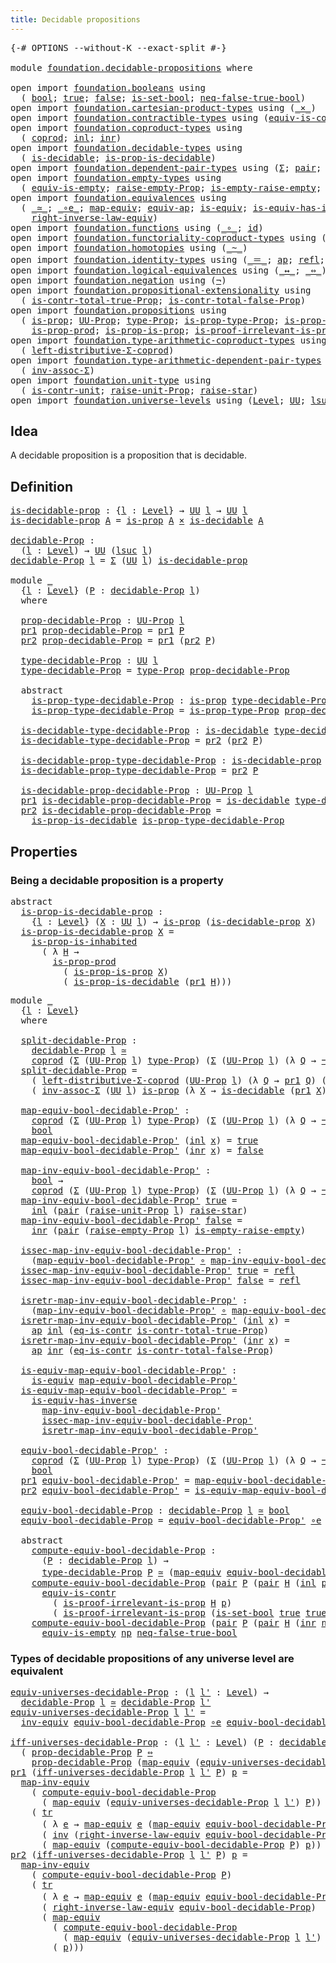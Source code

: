 ```yaml
---
title: Decidable propositions
---
```


<pre class="Agda"><a id="48" class="Symbol">{-#</a> <a id="52" class="Keyword">OPTIONS</a> <a id="60" class="Pragma">--without-K</a> <a id="72" class="Pragma">--exact-split</a> <a id="86" class="Symbol">#-}</a>

<a id="91" class="Keyword">module</a> <a id="98" href="foundation.decidable-propositions.html" class="Module">foundation.decidable-propositions</a> <a id="132" class="Keyword">where</a>

<a id="139" class="Keyword">open</a> <a id="144" class="Keyword">import</a> <a id="151" href="foundation.booleans.html" class="Module">foundation.booleans</a> <a id="171" class="Keyword">using</a>
  <a id="179" class="Symbol">(</a> <a id="181" href="foundation.booleans.html#1184" class="Datatype">bool</a><a id="185" class="Symbol">;</a> <a id="187" href="foundation.booleans.html#1208" class="InductiveConstructor">true</a><a id="191" class="Symbol">;</a> <a id="193" href="foundation.booleans.html#1213" class="InductiveConstructor">false</a><a id="198" class="Symbol">;</a> <a id="200" href="foundation.booleans.html#2966" class="Function">is-set-bool</a><a id="211" class="Symbol">;</a> <a id="213" href="foundation.booleans.html#2103" class="Function">neq-false-true-bool</a><a id="232" class="Symbol">)</a>
<a id="234" class="Keyword">open</a> <a id="239" class="Keyword">import</a> <a id="246" href="foundation.cartesian-product-types.html" class="Module">foundation.cartesian-product-types</a> <a id="281" class="Keyword">using</a> <a id="287" class="Symbol">(</a><a id="288" href="foundation-core.cartesian-product-types.html#590" class="Function Operator">_×_</a><a id="291" class="Symbol">)</a>
<a id="293" class="Keyword">open</a> <a id="298" class="Keyword">import</a> <a id="305" href="foundation.contractible-types.html" class="Module">foundation.contractible-types</a> <a id="335" class="Keyword">using</a> <a id="341" class="Symbol">(</a><a id="342" href="foundation-core.contractible-types.html#4311" class="Function">equiv-is-contr</a><a id="356" class="Symbol">;</a> <a id="358" href="foundation-core.contractible-types.html#1311" class="Function">eq-is-contr</a><a id="369" class="Symbol">)</a>
<a id="371" class="Keyword">open</a> <a id="376" class="Keyword">import</a> <a id="383" href="foundation.coproduct-types.html" class="Module">foundation.coproduct-types</a> <a id="410" class="Keyword">using</a>
  <a id="418" class="Symbol">(</a> <a id="420" href="foundation.coproduct-types.html#1182" class="Datatype">coprod</a><a id="426" class="Symbol">;</a> <a id="428" href="foundation.coproduct-types.html#1253" class="InductiveConstructor">inl</a><a id="431" class="Symbol">;</a> <a id="433" href="foundation.coproduct-types.html#1276" class="InductiveConstructor">inr</a><a id="436" class="Symbol">)</a>
<a id="438" class="Keyword">open</a> <a id="443" class="Keyword">import</a> <a id="450" href="foundation.decidable-types.html" class="Module">foundation.decidable-types</a> <a id="477" class="Keyword">using</a>
  <a id="485" class="Symbol">(</a> <a id="487" href="foundation.decidable-types.html#1918" class="Function">is-decidable</a><a id="499" class="Symbol">;</a> <a id="501" href="foundation.decidable-types.html#7664" class="Function">is-prop-is-decidable</a><a id="521" class="Symbol">)</a>
<a id="523" class="Keyword">open</a> <a id="528" class="Keyword">import</a> <a id="535" href="foundation.dependent-pair-types.html" class="Module">foundation.dependent-pair-types</a> <a id="567" class="Keyword">using</a> <a id="573" class="Symbol">(</a><a id="574" href="foundation-core.dependent-pair-types.html#515" class="Record">Σ</a><a id="575" class="Symbol">;</a> <a id="577" href="foundation-core.dependent-pair-types.html#588" class="InductiveConstructor">pair</a><a id="581" class="Symbol">;</a> <a id="583" href="foundation-core.dependent-pair-types.html#605" class="Field">pr1</a><a id="586" class="Symbol">;</a> <a id="588" href="foundation-core.dependent-pair-types.html#617" class="Field">pr2</a><a id="591" class="Symbol">)</a>
<a id="593" class="Keyword">open</a> <a id="598" class="Keyword">import</a> <a id="605" href="foundation.empty-types.html" class="Module">foundation.empty-types</a> <a id="628" class="Keyword">using</a>
  <a id="636" class="Symbol">(</a> <a id="638" href="foundation-core.empty-types.html#2113" class="Function">equiv-is-empty</a><a id="652" class="Symbol">;</a> <a id="654" href="foundation.empty-types.html#3273" class="Function">raise-empty-Prop</a><a id="670" class="Symbol">;</a> <a id="672" href="foundation.empty-types.html#3423" class="Function">is-empty-raise-empty</a><a id="692" class="Symbol">;</a> <a id="694" href="foundation-core.empty-types.html#1160" class="Function">ex-falso</a><a id="702" class="Symbol">)</a>
<a id="704" class="Keyword">open</a> <a id="709" class="Keyword">import</a> <a id="716" href="foundation.equivalences.html" class="Module">foundation.equivalences</a> <a id="740" class="Keyword">using</a>
  <a id="748" class="Symbol">(</a> <a id="750" href="foundation-core.equivalences.html#1621" class="Function Operator">_≃_</a><a id="753" class="Symbol">;</a> <a id="755" href="foundation-core.equivalences.html#7869" class="Function Operator">_∘e_</a><a id="759" class="Symbol">;</a> <a id="761" href="foundation-core.equivalences.html#1821" class="Function">map-equiv</a><a id="770" class="Symbol">;</a> <a id="772" href="foundation-core.equivalences.html#16746" class="Function">equiv-ap</a><a id="780" class="Symbol">;</a> <a id="782" href="foundation-core.equivalences.html#1556" class="Function">is-equiv</a><a id="790" class="Symbol">;</a> <a id="792" href="foundation-core.equivalences.html#3013" class="Function">is-equiv-has-inverse</a><a id="812" class="Symbol">;</a> <a id="814" href="foundation-core.equivalences.html#5721" class="Function">inv-equiv</a><a id="823" class="Symbol">;</a> <a id="825" href="foundation-core.equivalences.html#5036" class="Function">map-inv-equiv</a><a id="838" class="Symbol">;</a>
    <a id="844" href="foundation.equivalences.html#15366" class="Function">right-inverse-law-equiv</a><a id="867" class="Symbol">)</a>
<a id="869" class="Keyword">open</a> <a id="874" class="Keyword">import</a> <a id="881" href="foundation.functions.html" class="Module">foundation.functions</a> <a id="902" class="Keyword">using</a> <a id="908" class="Symbol">(</a><a id="909" href="foundation-core.functions.html#420" class="Function Operator">_∘_</a><a id="912" class="Symbol">;</a> <a id="914" href="foundation-core.functions.html#322" class="Function">id</a><a id="916" class="Symbol">)</a>
<a id="918" class="Keyword">open</a> <a id="923" class="Keyword">import</a> <a id="930" href="foundation.functoriality-coproduct-types.html" class="Module">foundation.functoriality-coproduct-types</a> <a id="971" class="Keyword">using</a> <a id="977" class="Symbol">(</a><a id="978" href="foundation.functoriality-coproduct-types.html#4586" class="Function">equiv-coprod</a><a id="990" class="Symbol">)</a>
<a id="992" class="Keyword">open</a> <a id="997" class="Keyword">import</a> <a id="1004" href="foundation.homotopies.html" class="Module">foundation.homotopies</a> <a id="1026" class="Keyword">using</a> <a id="1032" class="Symbol">(</a><a id="1033" href="foundation-core.homotopies.html#627" class="Function Operator">_~_</a><a id="1036" class="Symbol">)</a>
<a id="1038" class="Keyword">open</a> <a id="1043" class="Keyword">import</a> <a id="1050" href="foundation.identity-types.html" class="Module">foundation.identity-types</a> <a id="1076" class="Keyword">using</a> <a id="1082" class="Symbol">(</a><a id="1083" href="foundation-core.identity-types.html#1865" class="Function Operator">_＝_</a><a id="1086" class="Symbol">;</a> <a id="1088" href="foundation-core.identity-types.html#4003" class="Function">ap</a><a id="1090" class="Symbol">;</a> <a id="1092" href="foundation-core.identity-types.html#1820" class="InductiveConstructor">refl</a><a id="1096" class="Symbol">;</a> <a id="1098" href="foundation-core.identity-types.html#2729" class="Function">inv</a><a id="1101" class="Symbol">;</a> <a id="1103" href="foundation-core.identity-types.html#5702" class="Function">tr</a><a id="1105" class="Symbol">)</a>
<a id="1107" class="Keyword">open</a> <a id="1112" class="Keyword">import</a> <a id="1119" href="foundation.logical-equivalences.html" class="Module">foundation.logical-equivalences</a> <a id="1151" class="Keyword">using</a> <a id="1157" class="Symbol">(</a><a id="1158" href="foundation-core.logical-equivalences.html#899" class="Function Operator">_↔_</a><a id="1161" class="Symbol">;</a> <a id="1163" href="foundation-core.logical-equivalences.html#1038" class="Function Operator">_⇔_</a><a id="1166" class="Symbol">)</a>
<a id="1168" class="Keyword">open</a> <a id="1173" class="Keyword">import</a> <a id="1180" href="foundation.negation.html" class="Module">foundation.negation</a> <a id="1200" class="Keyword">using</a> <a id="1206" class="Symbol">(</a><a id="1207" href="foundation-core.negation.html#465" class="Function">¬</a><a id="1208" class="Symbol">)</a>
<a id="1210" class="Keyword">open</a> <a id="1215" class="Keyword">import</a> <a id="1222" href="foundation.propositional-extensionality.html" class="Module">foundation.propositional-extensionality</a> <a id="1262" class="Keyword">using</a>
  <a id="1270" class="Symbol">(</a> <a id="1272" href="foundation.propositional-extensionality.html#3969" class="Function">is-contr-total-true-Prop</a><a id="1296" class="Symbol">;</a> <a id="1298" href="foundation.propositional-extensionality.html#4733" class="Function">is-contr-total-false-Prop</a><a id="1323" class="Symbol">)</a>
<a id="1325" class="Keyword">open</a> <a id="1330" class="Keyword">import</a> <a id="1337" href="foundation.propositions.html" class="Module">foundation.propositions</a> <a id="1361" class="Keyword">using</a>
  <a id="1369" class="Symbol">(</a> <a id="1371" href="foundation-core.propositions.html#1309" class="Function">is-prop</a><a id="1378" class="Symbol">;</a> <a id="1380" href="foundation-core.propositions.html#1393" class="Function">UU-Prop</a><a id="1387" class="Symbol">;</a> <a id="1389" href="foundation-core.propositions.html#1495" class="Function">type-Prop</a><a id="1398" class="Symbol">;</a> <a id="1400" href="foundation-core.propositions.html#1562" class="Function">is-prop-type-Prop</a><a id="1417" class="Symbol">;</a> <a id="1419" href="foundation-core.propositions.html#1975" class="Function">is-prop-is-inhabited</a><a id="1439" class="Symbol">;</a>
    <a id="1445" href="foundation-core.propositions.html#5725" class="Function">is-prop-prod</a><a id="1457" class="Symbol">;</a> <a id="1459" href="foundation-core.propositions.html#10911" class="Function">is-prop-is-prop</a><a id="1474" class="Symbol">;</a> <a id="1476" href="foundation-core.propositions.html#3047" class="Function">is-proof-irrelevant-is-prop</a><a id="1503" class="Symbol">)</a>
<a id="1505" class="Keyword">open</a> <a id="1510" class="Keyword">import</a> <a id="1517" href="foundation.type-arithmetic-coproduct-types.html" class="Module">foundation.type-arithmetic-coproduct-types</a> <a id="1560" class="Keyword">using</a>
  <a id="1568" class="Symbol">(</a> <a id="1570" href="foundation.type-arithmetic-coproduct-types.html#7387" class="Function">left-distributive-Σ-coprod</a><a id="1596" class="Symbol">)</a>
<a id="1598" class="Keyword">open</a> <a id="1603" class="Keyword">import</a> <a id="1610" href="foundation.type-arithmetic-dependent-pair-types.html" class="Module">foundation.type-arithmetic-dependent-pair-types</a> <a id="1658" class="Keyword">using</a>
  <a id="1666" class="Symbol">(</a> <a id="1668" href="foundation-core.type-arithmetic-dependent-pair-types.html#5808" class="Function">inv-assoc-Σ</a><a id="1679" class="Symbol">)</a>
<a id="1681" class="Keyword">open</a> <a id="1686" class="Keyword">import</a> <a id="1693" href="foundation.unit-type.html" class="Module">foundation.unit-type</a> <a id="1714" class="Keyword">using</a>
  <a id="1722" class="Symbol">(</a> <a id="1724" href="foundation.unit-type.html#2024" class="Function">is-contr-unit</a><a id="1737" class="Symbol">;</a> <a id="1739" href="foundation.unit-type.html#3602" class="Function">raise-unit-Prop</a><a id="1754" class="Symbol">;</a> <a id="1756" href="foundation.unit-type.html#1788" class="Function">raise-star</a><a id="1766" class="Symbol">)</a>
<a id="1768" class="Keyword">open</a> <a id="1773" class="Keyword">import</a> <a id="1780" href="foundation.universe-levels.html" class="Module">foundation.universe-levels</a> <a id="1807" class="Keyword">using</a> <a id="1813" class="Symbol">(</a><a id="1814" href="Agda.Primitive.html#597" class="Postulate">Level</a><a id="1819" class="Symbol">;</a> <a id="1821" href="foundation-core.universe-levels.html#235" class="Primitive">UU</a><a id="1823" class="Symbol">;</a> <a id="1825" href="Agda.Primitive.html#780" class="Primitive">lsuc</a><a id="1829" class="Symbol">;</a> <a id="1831" href="Agda.Primitive.html#764" class="Primitive">lzero</a><a id="1836" class="Symbol">)</a>
</pre>
## Idea

A decidable proposition is a proposition that is decidable.

## Definition

<pre class="Agda"><a id="is-decidable-prop"></a><a id="1936" href="foundation.decidable-propositions.html#1936" class="Function">is-decidable-prop</a> <a id="1954" class="Symbol">:</a> <a id="1956" class="Symbol">{</a><a id="1957" href="foundation.decidable-propositions.html#1957" class="Bound">l</a> <a id="1959" class="Symbol">:</a> <a id="1961" href="Agda.Primitive.html#597" class="Postulate">Level</a><a id="1966" class="Symbol">}</a> <a id="1968" class="Symbol">→</a> <a id="1970" href="foundation-core.universe-levels.html#235" class="Primitive">UU</a> <a id="1973" href="foundation.decidable-propositions.html#1957" class="Bound">l</a> <a id="1975" class="Symbol">→</a> <a id="1977" href="foundation-core.universe-levels.html#235" class="Primitive">UU</a> <a id="1980" href="foundation.decidable-propositions.html#1957" class="Bound">l</a>
<a id="1982" href="foundation.decidable-propositions.html#1936" class="Function">is-decidable-prop</a> <a id="2000" href="foundation.decidable-propositions.html#2000" class="Bound">A</a> <a id="2002" class="Symbol">=</a> <a id="2004" href="foundation-core.propositions.html#1309" class="Function">is-prop</a> <a id="2012" href="foundation.decidable-propositions.html#2000" class="Bound">A</a> <a id="2014" href="foundation-core.cartesian-product-types.html#590" class="Function Operator">×</a> <a id="2016" href="foundation.decidable-types.html#1918" class="Function">is-decidable</a> <a id="2029" href="foundation.decidable-propositions.html#2000" class="Bound">A</a>

<a id="decidable-Prop"></a><a id="2032" href="foundation.decidable-propositions.html#2032" class="Function">decidable-Prop</a> <a id="2047" class="Symbol">:</a>
  <a id="2051" class="Symbol">(</a><a id="2052" href="foundation.decidable-propositions.html#2052" class="Bound">l</a> <a id="2054" class="Symbol">:</a> <a id="2056" href="Agda.Primitive.html#597" class="Postulate">Level</a><a id="2061" class="Symbol">)</a> <a id="2063" class="Symbol">→</a> <a id="2065" href="foundation-core.universe-levels.html#235" class="Primitive">UU</a> <a id="2068" class="Symbol">(</a><a id="2069" href="Agda.Primitive.html#780" class="Primitive">lsuc</a> <a id="2074" href="foundation.decidable-propositions.html#2052" class="Bound">l</a><a id="2075" class="Symbol">)</a>
<a id="2077" href="foundation.decidable-propositions.html#2032" class="Function">decidable-Prop</a> <a id="2092" href="foundation.decidable-propositions.html#2092" class="Bound">l</a> <a id="2094" class="Symbol">=</a> <a id="2096" href="foundation-core.dependent-pair-types.html#515" class="Record">Σ</a> <a id="2098" class="Symbol">(</a><a id="2099" href="foundation-core.universe-levels.html#235" class="Primitive">UU</a> <a id="2102" href="foundation.decidable-propositions.html#2092" class="Bound">l</a><a id="2103" class="Symbol">)</a> <a id="2105" href="foundation.decidable-propositions.html#1936" class="Function">is-decidable-prop</a>

<a id="2124" class="Keyword">module</a> <a id="2131" href="foundation.decidable-propositions.html#2131" class="Module">_</a>
  <a id="2135" class="Symbol">{</a><a id="2136" href="foundation.decidable-propositions.html#2136" class="Bound">l</a> <a id="2138" class="Symbol">:</a> <a id="2140" href="Agda.Primitive.html#597" class="Postulate">Level</a><a id="2145" class="Symbol">}</a> <a id="2147" class="Symbol">(</a><a id="2148" href="foundation.decidable-propositions.html#2148" class="Bound">P</a> <a id="2150" class="Symbol">:</a> <a id="2152" href="foundation.decidable-propositions.html#2032" class="Function">decidable-Prop</a> <a id="2167" href="foundation.decidable-propositions.html#2136" class="Bound">l</a><a id="2168" class="Symbol">)</a>
  <a id="2172" class="Keyword">where</a>

  <a id="2181" href="foundation.decidable-propositions.html#2181" class="Function">prop-decidable-Prop</a> <a id="2201" class="Symbol">:</a> <a id="2203" href="foundation-core.propositions.html#1393" class="Function">UU-Prop</a> <a id="2211" href="foundation.decidable-propositions.html#2136" class="Bound">l</a>
  <a id="2215" href="foundation-core.dependent-pair-types.html#605" class="Field">pr1</a> <a id="2219" href="foundation.decidable-propositions.html#2181" class="Function">prop-decidable-Prop</a> <a id="2239" class="Symbol">=</a> <a id="2241" href="foundation-core.dependent-pair-types.html#605" class="Field">pr1</a> <a id="2245" href="foundation.decidable-propositions.html#2148" class="Bound">P</a>
  <a id="2249" href="foundation-core.dependent-pair-types.html#617" class="Field">pr2</a> <a id="2253" href="foundation.decidable-propositions.html#2181" class="Function">prop-decidable-Prop</a> <a id="2273" class="Symbol">=</a> <a id="2275" href="foundation-core.dependent-pair-types.html#605" class="Field">pr1</a> <a id="2279" class="Symbol">(</a><a id="2280" href="foundation-core.dependent-pair-types.html#617" class="Field">pr2</a> <a id="2284" href="foundation.decidable-propositions.html#2148" class="Bound">P</a><a id="2285" class="Symbol">)</a>

  <a id="2290" href="foundation.decidable-propositions.html#2290" class="Function">type-decidable-Prop</a> <a id="2310" class="Symbol">:</a> <a id="2312" href="foundation-core.universe-levels.html#235" class="Primitive">UU</a> <a id="2315" href="foundation.decidable-propositions.html#2136" class="Bound">l</a>
  <a id="2319" href="foundation.decidable-propositions.html#2290" class="Function">type-decidable-Prop</a> <a id="2339" class="Symbol">=</a> <a id="2341" href="foundation-core.propositions.html#1495" class="Function">type-Prop</a> <a id="2351" href="foundation.decidable-propositions.html#2181" class="Function">prop-decidable-Prop</a>

  <a id="2374" class="Keyword">abstract</a>
    <a id="2387" href="foundation.decidable-propositions.html#2387" class="Function">is-prop-type-decidable-Prop</a> <a id="2415" class="Symbol">:</a> <a id="2417" href="foundation-core.propositions.html#1309" class="Function">is-prop</a> <a id="2425" href="foundation.decidable-propositions.html#2290" class="Function">type-decidable-Prop</a>
    <a id="2449" href="foundation.decidable-propositions.html#2387" class="Function">is-prop-type-decidable-Prop</a> <a id="2477" class="Symbol">=</a> <a id="2479" href="foundation-core.propositions.html#1562" class="Function">is-prop-type-Prop</a> <a id="2497" href="foundation.decidable-propositions.html#2181" class="Function">prop-decidable-Prop</a>

  <a id="2520" href="foundation.decidable-propositions.html#2520" class="Function">is-decidable-type-decidable-Prop</a> <a id="2553" class="Symbol">:</a> <a id="2555" href="foundation.decidable-types.html#1918" class="Function">is-decidable</a> <a id="2568" href="foundation.decidable-propositions.html#2290" class="Function">type-decidable-Prop</a>
  <a id="2590" href="foundation.decidable-propositions.html#2520" class="Function">is-decidable-type-decidable-Prop</a> <a id="2623" class="Symbol">=</a> <a id="2625" href="foundation-core.dependent-pair-types.html#617" class="Field">pr2</a> <a id="2629" class="Symbol">(</a><a id="2630" href="foundation-core.dependent-pair-types.html#617" class="Field">pr2</a> <a id="2634" href="foundation.decidable-propositions.html#2148" class="Bound">P</a><a id="2635" class="Symbol">)</a>

  <a id="2640" href="foundation.decidable-propositions.html#2640" class="Function">is-decidable-prop-type-decidable-Prop</a> <a id="2678" class="Symbol">:</a> <a id="2680" href="foundation.decidable-propositions.html#1936" class="Function">is-decidable-prop</a> <a id="2698" href="foundation.decidable-propositions.html#2290" class="Function">type-decidable-Prop</a>
  <a id="2720" href="foundation.decidable-propositions.html#2640" class="Function">is-decidable-prop-type-decidable-Prop</a> <a id="2758" class="Symbol">=</a> <a id="2760" href="foundation-core.dependent-pair-types.html#617" class="Field">pr2</a> <a id="2764" href="foundation.decidable-propositions.html#2148" class="Bound">P</a>

  <a id="2769" href="foundation.decidable-propositions.html#2769" class="Function">is-decidable-prop-decidable-Prop</a> <a id="2802" class="Symbol">:</a> <a id="2804" href="foundation-core.propositions.html#1393" class="Function">UU-Prop</a> <a id="2812" href="foundation.decidable-propositions.html#2136" class="Bound">l</a>
  <a id="2816" href="foundation-core.dependent-pair-types.html#605" class="Field">pr1</a> <a id="2820" href="foundation.decidable-propositions.html#2769" class="Function">is-decidable-prop-decidable-Prop</a> <a id="2853" class="Symbol">=</a> <a id="2855" href="foundation.decidable-types.html#1918" class="Function">is-decidable</a> <a id="2868" href="foundation.decidable-propositions.html#2290" class="Function">type-decidable-Prop</a>
  <a id="2890" href="foundation-core.dependent-pair-types.html#617" class="Field">pr2</a> <a id="2894" href="foundation.decidable-propositions.html#2769" class="Function">is-decidable-prop-decidable-Prop</a> <a id="2927" class="Symbol">=</a>
    <a id="2933" href="foundation.decidable-types.html#7664" class="Function">is-prop-is-decidable</a> <a id="2954" href="foundation.decidable-propositions.html#2387" class="Function">is-prop-type-decidable-Prop</a>
</pre>
## Properties

### Being a decidable proposition is a property

<pre class="Agda"><a id="3059" class="Keyword">abstract</a>
  <a id="is-prop-is-decidable-prop"></a><a id="3070" href="foundation.decidable-propositions.html#3070" class="Function">is-prop-is-decidable-prop</a> <a id="3096" class="Symbol">:</a>
    <a id="3102" class="Symbol">{</a><a id="3103" href="foundation.decidable-propositions.html#3103" class="Bound">l</a> <a id="3105" class="Symbol">:</a> <a id="3107" href="Agda.Primitive.html#597" class="Postulate">Level</a><a id="3112" class="Symbol">}</a> <a id="3114" class="Symbol">(</a><a id="3115" href="foundation.decidable-propositions.html#3115" class="Bound">X</a> <a id="3117" class="Symbol">:</a> <a id="3119" href="foundation-core.universe-levels.html#235" class="Primitive">UU</a> <a id="3122" href="foundation.decidable-propositions.html#3103" class="Bound">l</a><a id="3123" class="Symbol">)</a> <a id="3125" class="Symbol">→</a> <a id="3127" href="foundation-core.propositions.html#1309" class="Function">is-prop</a> <a id="3135" class="Symbol">(</a><a id="3136" href="foundation.decidable-propositions.html#1936" class="Function">is-decidable-prop</a> <a id="3154" href="foundation.decidable-propositions.html#3115" class="Bound">X</a><a id="3155" class="Symbol">)</a>
  <a id="3159" href="foundation.decidable-propositions.html#3070" class="Function">is-prop-is-decidable-prop</a> <a id="3185" href="foundation.decidable-propositions.html#3185" class="Bound">X</a> <a id="3187" class="Symbol">=</a>
    <a id="3193" href="foundation-core.propositions.html#1975" class="Function">is-prop-is-inhabited</a>
      <a id="3220" class="Symbol">(</a> <a id="3222" class="Symbol">λ</a> <a id="3224" href="foundation.decidable-propositions.html#3224" class="Bound">H</a> <a id="3226" class="Symbol">→</a>
        <a id="3236" href="foundation-core.propositions.html#5725" class="Function">is-prop-prod</a>
          <a id="3259" class="Symbol">(</a> <a id="3261" href="foundation-core.propositions.html#10911" class="Function">is-prop-is-prop</a> <a id="3277" href="foundation.decidable-propositions.html#3185" class="Bound">X</a><a id="3278" class="Symbol">)</a>
          <a id="3290" class="Symbol">(</a> <a id="3292" href="foundation.decidable-types.html#7664" class="Function">is-prop-is-decidable</a> <a id="3313" class="Symbol">(</a><a id="3314" href="foundation-core.dependent-pair-types.html#605" class="Field">pr1</a> <a id="3318" href="foundation.decidable-propositions.html#3224" class="Bound">H</a><a id="3319" class="Symbol">)))</a>
</pre>
<pre class="Agda"><a id="3336" class="Keyword">module</a> <a id="3343" href="foundation.decidable-propositions.html#3343" class="Module">_</a>
  <a id="3347" class="Symbol">{</a><a id="3348" href="foundation.decidable-propositions.html#3348" class="Bound">l</a> <a id="3350" class="Symbol">:</a> <a id="3352" href="Agda.Primitive.html#597" class="Postulate">Level</a><a id="3357" class="Symbol">}</a>
  <a id="3361" class="Keyword">where</a>
  
  <a id="3372" href="foundation.decidable-propositions.html#3372" class="Function">split-decidable-Prop</a> <a id="3393" class="Symbol">:</a>
    <a id="3399" href="foundation.decidable-propositions.html#2032" class="Function">decidable-Prop</a> <a id="3414" href="foundation.decidable-propositions.html#3348" class="Bound">l</a> <a id="3416" href="foundation-core.equivalences.html#1621" class="Function Operator">≃</a>
    <a id="3422" href="foundation.coproduct-types.html#1182" class="Datatype">coprod</a> <a id="3429" class="Symbol">(</a><a id="3430" href="foundation-core.dependent-pair-types.html#515" class="Record">Σ</a> <a id="3432" class="Symbol">(</a><a id="3433" href="foundation-core.propositions.html#1393" class="Function">UU-Prop</a> <a id="3441" href="foundation.decidable-propositions.html#3348" class="Bound">l</a><a id="3442" class="Symbol">)</a> <a id="3444" href="foundation-core.propositions.html#1495" class="Function">type-Prop</a><a id="3453" class="Symbol">)</a> <a id="3455" class="Symbol">(</a><a id="3456" href="foundation-core.dependent-pair-types.html#515" class="Record">Σ</a> <a id="3458" class="Symbol">(</a><a id="3459" href="foundation-core.propositions.html#1393" class="Function">UU-Prop</a> <a id="3467" href="foundation.decidable-propositions.html#3348" class="Bound">l</a><a id="3468" class="Symbol">)</a> <a id="3470" class="Symbol">(λ</a> <a id="3473" href="foundation.decidable-propositions.html#3473" class="Bound">Q</a> <a id="3475" class="Symbol">→</a> <a id="3477" href="foundation-core.negation.html#465" class="Function">¬</a> <a id="3479" class="Symbol">(</a><a id="3480" href="foundation-core.propositions.html#1495" class="Function">type-Prop</a> <a id="3490" href="foundation.decidable-propositions.html#3473" class="Bound">Q</a><a id="3491" class="Symbol">)))</a>
  <a id="3497" href="foundation.decidable-propositions.html#3372" class="Function">split-decidable-Prop</a> <a id="3518" class="Symbol">=</a>
    <a id="3524" class="Symbol">(</a> <a id="3526" href="foundation.type-arithmetic-coproduct-types.html#7387" class="Function">left-distributive-Σ-coprod</a> <a id="3553" class="Symbol">(</a><a id="3554" href="foundation-core.propositions.html#1393" class="Function">UU-Prop</a> <a id="3562" href="foundation.decidable-propositions.html#3348" class="Bound">l</a><a id="3563" class="Symbol">)</a> <a id="3565" class="Symbol">(λ</a> <a id="3568" href="foundation.decidable-propositions.html#3568" class="Bound">Q</a> <a id="3570" class="Symbol">→</a> <a id="3572" href="foundation-core.dependent-pair-types.html#605" class="Field">pr1</a> <a id="3576" href="foundation.decidable-propositions.html#3568" class="Bound">Q</a><a id="3577" class="Symbol">)</a> <a id="3579" class="Symbol">(λ</a> <a id="3582" href="foundation.decidable-propositions.html#3582" class="Bound">Q</a> <a id="3584" class="Symbol">→</a> <a id="3586" href="foundation-core.negation.html#465" class="Function">¬</a> <a id="3588" class="Symbol">(</a><a id="3589" href="foundation-core.dependent-pair-types.html#605" class="Field">pr1</a> <a id="3593" href="foundation.decidable-propositions.html#3582" class="Bound">Q</a><a id="3594" class="Symbol">)))</a> <a id="3598" href="foundation-core.equivalences.html#7869" class="Function Operator">∘e</a>
    <a id="3605" class="Symbol">(</a> <a id="3607" href="foundation-core.type-arithmetic-dependent-pair-types.html#5808" class="Function">inv-assoc-Σ</a> <a id="3619" class="Symbol">(</a><a id="3620" href="foundation-core.universe-levels.html#235" class="Primitive">UU</a> <a id="3623" href="foundation.decidable-propositions.html#3348" class="Bound">l</a><a id="3624" class="Symbol">)</a> <a id="3626" href="foundation-core.propositions.html#1309" class="Function">is-prop</a> <a id="3634" class="Symbol">(λ</a> <a id="3637" href="foundation.decidable-propositions.html#3637" class="Bound">X</a> <a id="3639" class="Symbol">→</a> <a id="3641" href="foundation.decidable-types.html#1918" class="Function">is-decidable</a> <a id="3654" class="Symbol">(</a><a id="3655" href="foundation-core.dependent-pair-types.html#605" class="Field">pr1</a> <a id="3659" href="foundation.decidable-propositions.html#3637" class="Bound">X</a><a id="3660" class="Symbol">)))</a>

  <a id="3667" href="foundation.decidable-propositions.html#3667" class="Function">map-equiv-bool-decidable-Prop&#39;</a> <a id="3698" class="Symbol">:</a>
    <a id="3704" href="foundation.coproduct-types.html#1182" class="Datatype">coprod</a> <a id="3711" class="Symbol">(</a><a id="3712" href="foundation-core.dependent-pair-types.html#515" class="Record">Σ</a> <a id="3714" class="Symbol">(</a><a id="3715" href="foundation-core.propositions.html#1393" class="Function">UU-Prop</a> <a id="3723" href="foundation.decidable-propositions.html#3348" class="Bound">l</a><a id="3724" class="Symbol">)</a> <a id="3726" href="foundation-core.propositions.html#1495" class="Function">type-Prop</a><a id="3735" class="Symbol">)</a> <a id="3737" class="Symbol">(</a><a id="3738" href="foundation-core.dependent-pair-types.html#515" class="Record">Σ</a> <a id="3740" class="Symbol">(</a><a id="3741" href="foundation-core.propositions.html#1393" class="Function">UU-Prop</a> <a id="3749" href="foundation.decidable-propositions.html#3348" class="Bound">l</a><a id="3750" class="Symbol">)</a> <a id="3752" class="Symbol">(λ</a> <a id="3755" href="foundation.decidable-propositions.html#3755" class="Bound">Q</a> <a id="3757" class="Symbol">→</a> <a id="3759" href="foundation-core.negation.html#465" class="Function">¬</a> <a id="3761" class="Symbol">(</a><a id="3762" href="foundation-core.propositions.html#1495" class="Function">type-Prop</a> <a id="3772" href="foundation.decidable-propositions.html#3755" class="Bound">Q</a><a id="3773" class="Symbol">)))</a> <a id="3777" class="Symbol">→</a>
    <a id="3783" href="foundation.booleans.html#1184" class="Datatype">bool</a>
  <a id="3790" href="foundation.decidable-propositions.html#3667" class="Function">map-equiv-bool-decidable-Prop&#39;</a> <a id="3821" class="Symbol">(</a><a id="3822" href="foundation.coproduct-types.html#1253" class="InductiveConstructor">inl</a> <a id="3826" href="foundation.decidable-propositions.html#3826" class="Bound">x</a><a id="3827" class="Symbol">)</a> <a id="3829" class="Symbol">=</a> <a id="3831" href="foundation.booleans.html#1208" class="InductiveConstructor">true</a>
  <a id="3838" href="foundation.decidable-propositions.html#3667" class="Function">map-equiv-bool-decidable-Prop&#39;</a> <a id="3869" class="Symbol">(</a><a id="3870" href="foundation.coproduct-types.html#1276" class="InductiveConstructor">inr</a> <a id="3874" href="foundation.decidable-propositions.html#3874" class="Bound">x</a><a id="3875" class="Symbol">)</a> <a id="3877" class="Symbol">=</a> <a id="3879" href="foundation.booleans.html#1213" class="InductiveConstructor">false</a>

  <a id="3888" href="foundation.decidable-propositions.html#3888" class="Function">map-inv-equiv-bool-decidable-Prop&#39;</a> <a id="3923" class="Symbol">:</a>
    <a id="3929" href="foundation.booleans.html#1184" class="Datatype">bool</a> <a id="3934" class="Symbol">→</a>
    <a id="3940" href="foundation.coproduct-types.html#1182" class="Datatype">coprod</a> <a id="3947" class="Symbol">(</a><a id="3948" href="foundation-core.dependent-pair-types.html#515" class="Record">Σ</a> <a id="3950" class="Symbol">(</a><a id="3951" href="foundation-core.propositions.html#1393" class="Function">UU-Prop</a> <a id="3959" href="foundation.decidable-propositions.html#3348" class="Bound">l</a><a id="3960" class="Symbol">)</a> <a id="3962" href="foundation-core.propositions.html#1495" class="Function">type-Prop</a><a id="3971" class="Symbol">)</a> <a id="3973" class="Symbol">(</a><a id="3974" href="foundation-core.dependent-pair-types.html#515" class="Record">Σ</a> <a id="3976" class="Symbol">(</a><a id="3977" href="foundation-core.propositions.html#1393" class="Function">UU-Prop</a> <a id="3985" href="foundation.decidable-propositions.html#3348" class="Bound">l</a><a id="3986" class="Symbol">)</a> <a id="3988" class="Symbol">(λ</a> <a id="3991" href="foundation.decidable-propositions.html#3991" class="Bound">Q</a> <a id="3993" class="Symbol">→</a> <a id="3995" href="foundation-core.negation.html#465" class="Function">¬</a> <a id="3997" class="Symbol">(</a><a id="3998" href="foundation-core.propositions.html#1495" class="Function">type-Prop</a> <a id="4008" href="foundation.decidable-propositions.html#3991" class="Bound">Q</a><a id="4009" class="Symbol">)))</a>
  <a id="4015" href="foundation.decidable-propositions.html#3888" class="Function">map-inv-equiv-bool-decidable-Prop&#39;</a> <a id="4050" href="foundation.booleans.html#1208" class="InductiveConstructor">true</a> <a id="4055" class="Symbol">=</a>
    <a id="4061" href="foundation.coproduct-types.html#1253" class="InductiveConstructor">inl</a> <a id="4065" class="Symbol">(</a><a id="4066" href="foundation-core.dependent-pair-types.html#588" class="InductiveConstructor">pair</a> <a id="4071" class="Symbol">(</a><a id="4072" href="foundation.unit-type.html#3602" class="Function">raise-unit-Prop</a> <a id="4088" href="foundation.decidable-propositions.html#3348" class="Bound">l</a><a id="4089" class="Symbol">)</a> <a id="4091" href="foundation.unit-type.html#1788" class="Function">raise-star</a><a id="4101" class="Symbol">)</a>
  <a id="4105" href="foundation.decidable-propositions.html#3888" class="Function">map-inv-equiv-bool-decidable-Prop&#39;</a> <a id="4140" href="foundation.booleans.html#1213" class="InductiveConstructor">false</a> <a id="4146" class="Symbol">=</a>
    <a id="4152" href="foundation.coproduct-types.html#1276" class="InductiveConstructor">inr</a> <a id="4156" class="Symbol">(</a><a id="4157" href="foundation-core.dependent-pair-types.html#588" class="InductiveConstructor">pair</a> <a id="4162" class="Symbol">(</a><a id="4163" href="foundation.empty-types.html#3273" class="Function">raise-empty-Prop</a> <a id="4180" href="foundation.decidable-propositions.html#3348" class="Bound">l</a><a id="4181" class="Symbol">)</a> <a id="4183" href="foundation.empty-types.html#3423" class="Function">is-empty-raise-empty</a><a id="4203" class="Symbol">)</a>

  <a id="4208" href="foundation.decidable-propositions.html#4208" class="Function">issec-map-inv-equiv-bool-decidable-Prop&#39;</a> <a id="4249" class="Symbol">:</a>
    <a id="4255" class="Symbol">(</a><a id="4256" href="foundation.decidable-propositions.html#3667" class="Function">map-equiv-bool-decidable-Prop&#39;</a> <a id="4287" href="foundation-core.functions.html#420" class="Function Operator">∘</a> <a id="4289" href="foundation.decidable-propositions.html#3888" class="Function">map-inv-equiv-bool-decidable-Prop&#39;</a><a id="4323" class="Symbol">)</a> <a id="4325" href="foundation-core.homotopies.html#627" class="Function Operator">~</a> <a id="4327" href="foundation-core.functions.html#322" class="Function">id</a>
  <a id="4332" href="foundation.decidable-propositions.html#4208" class="Function">issec-map-inv-equiv-bool-decidable-Prop&#39;</a> <a id="4373" href="foundation.booleans.html#1208" class="InductiveConstructor">true</a> <a id="4378" class="Symbol">=</a> <a id="4380" href="foundation-core.identity-types.html#1820" class="InductiveConstructor">refl</a>
  <a id="4387" href="foundation.decidable-propositions.html#4208" class="Function">issec-map-inv-equiv-bool-decidable-Prop&#39;</a> <a id="4428" href="foundation.booleans.html#1213" class="InductiveConstructor">false</a> <a id="4434" class="Symbol">=</a> <a id="4436" href="foundation-core.identity-types.html#1820" class="InductiveConstructor">refl</a>

  <a id="4444" href="foundation.decidable-propositions.html#4444" class="Function">isretr-map-inv-equiv-bool-decidable-Prop&#39;</a> <a id="4486" class="Symbol">:</a>
    <a id="4492" class="Symbol">(</a><a id="4493" href="foundation.decidable-propositions.html#3888" class="Function">map-inv-equiv-bool-decidable-Prop&#39;</a> <a id="4528" href="foundation-core.functions.html#420" class="Function Operator">∘</a> <a id="4530" href="foundation.decidable-propositions.html#3667" class="Function">map-equiv-bool-decidable-Prop&#39;</a><a id="4560" class="Symbol">)</a> <a id="4562" href="foundation-core.homotopies.html#627" class="Function Operator">~</a> <a id="4564" href="foundation-core.functions.html#322" class="Function">id</a>
  <a id="4569" href="foundation.decidable-propositions.html#4444" class="Function">isretr-map-inv-equiv-bool-decidable-Prop&#39;</a> <a id="4611" class="Symbol">(</a><a id="4612" href="foundation.coproduct-types.html#1253" class="InductiveConstructor">inl</a> <a id="4616" href="foundation.decidable-propositions.html#4616" class="Bound">x</a><a id="4617" class="Symbol">)</a> <a id="4619" class="Symbol">=</a>
    <a id="4625" href="foundation-core.identity-types.html#4003" class="Function">ap</a> <a id="4628" href="foundation.coproduct-types.html#1253" class="InductiveConstructor">inl</a> <a id="4632" class="Symbol">(</a><a id="4633" href="foundation-core.contractible-types.html#1311" class="Function">eq-is-contr</a> <a id="4645" href="foundation.propositional-extensionality.html#3969" class="Function">is-contr-total-true-Prop</a><a id="4669" class="Symbol">)</a>
  <a id="4673" href="foundation.decidable-propositions.html#4444" class="Function">isretr-map-inv-equiv-bool-decidable-Prop&#39;</a> <a id="4715" class="Symbol">(</a><a id="4716" href="foundation.coproduct-types.html#1276" class="InductiveConstructor">inr</a> <a id="4720" href="foundation.decidable-propositions.html#4720" class="Bound">x</a><a id="4721" class="Symbol">)</a> <a id="4723" class="Symbol">=</a>
    <a id="4729" href="foundation-core.identity-types.html#4003" class="Function">ap</a> <a id="4732" href="foundation.coproduct-types.html#1276" class="InductiveConstructor">inr</a> <a id="4736" class="Symbol">(</a><a id="4737" href="foundation-core.contractible-types.html#1311" class="Function">eq-is-contr</a> <a id="4749" href="foundation.propositional-extensionality.html#4733" class="Function">is-contr-total-false-Prop</a><a id="4774" class="Symbol">)</a>

  <a id="4779" href="foundation.decidable-propositions.html#4779" class="Function">is-equiv-map-equiv-bool-decidable-Prop&#39;</a> <a id="4819" class="Symbol">:</a>
    <a id="4825" href="foundation-core.equivalences.html#1556" class="Function">is-equiv</a> <a id="4834" href="foundation.decidable-propositions.html#3667" class="Function">map-equiv-bool-decidable-Prop&#39;</a>
  <a id="4867" href="foundation.decidable-propositions.html#4779" class="Function">is-equiv-map-equiv-bool-decidable-Prop&#39;</a> <a id="4907" class="Symbol">=</a>
    <a id="4913" href="foundation-core.equivalences.html#3013" class="Function">is-equiv-has-inverse</a>
      <a id="4940" href="foundation.decidable-propositions.html#3888" class="Function">map-inv-equiv-bool-decidable-Prop&#39;</a>
      <a id="4981" href="foundation.decidable-propositions.html#4208" class="Function">issec-map-inv-equiv-bool-decidable-Prop&#39;</a>
      <a id="5028" href="foundation.decidable-propositions.html#4444" class="Function">isretr-map-inv-equiv-bool-decidable-Prop&#39;</a>

  <a id="5073" href="foundation.decidable-propositions.html#5073" class="Function">equiv-bool-decidable-Prop&#39;</a> <a id="5100" class="Symbol">:</a>
    <a id="5106" href="foundation.coproduct-types.html#1182" class="Datatype">coprod</a> <a id="5113" class="Symbol">(</a><a id="5114" href="foundation-core.dependent-pair-types.html#515" class="Record">Σ</a> <a id="5116" class="Symbol">(</a><a id="5117" href="foundation-core.propositions.html#1393" class="Function">UU-Prop</a> <a id="5125" href="foundation.decidable-propositions.html#3348" class="Bound">l</a><a id="5126" class="Symbol">)</a> <a id="5128" href="foundation-core.propositions.html#1495" class="Function">type-Prop</a><a id="5137" class="Symbol">)</a> <a id="5139" class="Symbol">(</a><a id="5140" href="foundation-core.dependent-pair-types.html#515" class="Record">Σ</a> <a id="5142" class="Symbol">(</a><a id="5143" href="foundation-core.propositions.html#1393" class="Function">UU-Prop</a> <a id="5151" href="foundation.decidable-propositions.html#3348" class="Bound">l</a><a id="5152" class="Symbol">)</a> <a id="5154" class="Symbol">(λ</a> <a id="5157" href="foundation.decidable-propositions.html#5157" class="Bound">Q</a> <a id="5159" class="Symbol">→</a> <a id="5161" href="foundation-core.negation.html#465" class="Function">¬</a> <a id="5163" class="Symbol">(</a><a id="5164" href="foundation-core.propositions.html#1495" class="Function">type-Prop</a> <a id="5174" href="foundation.decidable-propositions.html#5157" class="Bound">Q</a><a id="5175" class="Symbol">)))</a> <a id="5179" href="foundation-core.equivalences.html#1621" class="Function Operator">≃</a>
    <a id="5185" href="foundation.booleans.html#1184" class="Datatype">bool</a>
  <a id="5192" href="foundation-core.dependent-pair-types.html#605" class="Field">pr1</a> <a id="5196" href="foundation.decidable-propositions.html#5073" class="Function">equiv-bool-decidable-Prop&#39;</a> <a id="5223" class="Symbol">=</a> <a id="5225" href="foundation.decidable-propositions.html#3667" class="Function">map-equiv-bool-decidable-Prop&#39;</a>
  <a id="5258" href="foundation-core.dependent-pair-types.html#617" class="Field">pr2</a> <a id="5262" href="foundation.decidable-propositions.html#5073" class="Function">equiv-bool-decidable-Prop&#39;</a> <a id="5289" class="Symbol">=</a> <a id="5291" href="foundation.decidable-propositions.html#4779" class="Function">is-equiv-map-equiv-bool-decidable-Prop&#39;</a>

  <a id="5334" href="foundation.decidable-propositions.html#5334" class="Function">equiv-bool-decidable-Prop</a> <a id="5360" class="Symbol">:</a> <a id="5362" href="foundation.decidable-propositions.html#2032" class="Function">decidable-Prop</a> <a id="5377" href="foundation.decidable-propositions.html#3348" class="Bound">l</a> <a id="5379" href="foundation-core.equivalences.html#1621" class="Function Operator">≃</a> <a id="5381" href="foundation.booleans.html#1184" class="Datatype">bool</a>
  <a id="5388" href="foundation.decidable-propositions.html#5334" class="Function">equiv-bool-decidable-Prop</a> <a id="5414" class="Symbol">=</a> <a id="5416" href="foundation.decidable-propositions.html#5073" class="Function">equiv-bool-decidable-Prop&#39;</a> <a id="5443" href="foundation-core.equivalences.html#7869" class="Function Operator">∘e</a> <a id="5446" href="foundation.decidable-propositions.html#3372" class="Function">split-decidable-Prop</a>

  <a id="5470" class="Keyword">abstract</a>
    <a id="5483" href="foundation.decidable-propositions.html#5483" class="Function">compute-equiv-bool-decidable-Prop</a> <a id="5517" class="Symbol">:</a>
      <a id="5525" class="Symbol">(</a><a id="5526" href="foundation.decidable-propositions.html#5526" class="Bound">P</a> <a id="5528" class="Symbol">:</a> <a id="5530" href="foundation.decidable-propositions.html#2032" class="Function">decidable-Prop</a> <a id="5545" href="foundation.decidable-propositions.html#3348" class="Bound">l</a><a id="5546" class="Symbol">)</a> <a id="5548" class="Symbol">→</a>
      <a id="5556" href="foundation.decidable-propositions.html#2290" class="Function">type-decidable-Prop</a> <a id="5576" href="foundation.decidable-propositions.html#5526" class="Bound">P</a> <a id="5578" href="foundation-core.equivalences.html#1621" class="Function Operator">≃</a> <a id="5580" class="Symbol">(</a><a id="5581" href="foundation-core.equivalences.html#1821" class="Function">map-equiv</a> <a id="5591" href="foundation.decidable-propositions.html#5334" class="Function">equiv-bool-decidable-Prop</a> <a id="5617" href="foundation.decidable-propositions.html#5526" class="Bound">P</a> <a id="5619" href="foundation-core.identity-types.html#1865" class="Function Operator">＝</a> <a id="5621" href="foundation.booleans.html#1208" class="InductiveConstructor">true</a><a id="5625" class="Symbol">)</a>
    <a id="5631" href="foundation.decidable-propositions.html#5483" class="Function">compute-equiv-bool-decidable-Prop</a> <a id="5665" class="Symbol">(</a><a id="5666" href="foundation-core.dependent-pair-types.html#588" class="InductiveConstructor">pair</a> <a id="5671" href="foundation.decidable-propositions.html#5671" class="Bound">P</a> <a id="5673" class="Symbol">(</a><a id="5674" href="foundation-core.dependent-pair-types.html#588" class="InductiveConstructor">pair</a> <a id="5679" href="foundation.decidable-propositions.html#5679" class="Bound">H</a> <a id="5681" class="Symbol">(</a><a id="5682" href="foundation.coproduct-types.html#1253" class="InductiveConstructor">inl</a> <a id="5686" href="foundation.decidable-propositions.html#5686" class="Bound">p</a><a id="5687" class="Symbol">)))</a> <a id="5691" class="Symbol">=</a>
      <a id="5699" href="foundation-core.contractible-types.html#4311" class="Function">equiv-is-contr</a>
        <a id="5722" class="Symbol">(</a> <a id="5724" href="foundation-core.propositions.html#3047" class="Function">is-proof-irrelevant-is-prop</a> <a id="5752" href="foundation.decidable-propositions.html#5679" class="Bound">H</a> <a id="5754" href="foundation.decidable-propositions.html#5686" class="Bound">p</a><a id="5755" class="Symbol">)</a>
        <a id="5765" class="Symbol">(</a> <a id="5767" href="foundation-core.propositions.html#3047" class="Function">is-proof-irrelevant-is-prop</a> <a id="5795" class="Symbol">(</a><a id="5796" href="foundation.booleans.html#2966" class="Function">is-set-bool</a> <a id="5808" href="foundation.booleans.html#1208" class="InductiveConstructor">true</a> <a id="5813" href="foundation.booleans.html#1208" class="InductiveConstructor">true</a><a id="5817" class="Symbol">)</a> <a id="5819" href="foundation-core.identity-types.html#1820" class="InductiveConstructor">refl</a><a id="5823" class="Symbol">)</a>
    <a id="5829" href="foundation.decidable-propositions.html#5483" class="Function">compute-equiv-bool-decidable-Prop</a> <a id="5863" class="Symbol">(</a><a id="5864" href="foundation-core.dependent-pair-types.html#588" class="InductiveConstructor">pair</a> <a id="5869" href="foundation.decidable-propositions.html#5869" class="Bound">P</a> <a id="5871" class="Symbol">(</a><a id="5872" href="foundation-core.dependent-pair-types.html#588" class="InductiveConstructor">pair</a> <a id="5877" href="foundation.decidable-propositions.html#5877" class="Bound">H</a> <a id="5879" class="Symbol">(</a><a id="5880" href="foundation.coproduct-types.html#1276" class="InductiveConstructor">inr</a> <a id="5884" href="foundation.decidable-propositions.html#5884" class="Bound">np</a><a id="5886" class="Symbol">)))</a> <a id="5890" class="Symbol">=</a>
      <a id="5898" href="foundation-core.empty-types.html#2113" class="Function">equiv-is-empty</a> <a id="5913" href="foundation.decidable-propositions.html#5884" class="Bound">np</a> <a id="5916" href="foundation.booleans.html#2103" class="Function">neq-false-true-bool</a>
</pre>
### Types of decidable propositions of any universe level are equivalent

<pre class="Agda"><a id="equiv-universes-decidable-Prop"></a><a id="6023" href="foundation.decidable-propositions.html#6023" class="Function">equiv-universes-decidable-Prop</a> <a id="6054" class="Symbol">:</a> <a id="6056" class="Symbol">(</a><a id="6057" href="foundation.decidable-propositions.html#6057" class="Bound">l</a> <a id="6059" href="foundation.decidable-propositions.html#6059" class="Bound">l&#39;</a> <a id="6062" class="Symbol">:</a> <a id="6064" href="Agda.Primitive.html#597" class="Postulate">Level</a><a id="6069" class="Symbol">)</a> <a id="6071" class="Symbol">→</a>
  <a id="6075" href="foundation.decidable-propositions.html#2032" class="Function">decidable-Prop</a> <a id="6090" href="foundation.decidable-propositions.html#6057" class="Bound">l</a> <a id="6092" href="foundation-core.equivalences.html#1621" class="Function Operator">≃</a> <a id="6094" href="foundation.decidable-propositions.html#2032" class="Function">decidable-Prop</a> <a id="6109" href="foundation.decidable-propositions.html#6059" class="Bound">l&#39;</a>
<a id="6112" href="foundation.decidable-propositions.html#6023" class="Function">equiv-universes-decidable-Prop</a> <a id="6143" href="foundation.decidable-propositions.html#6143" class="Bound">l</a> <a id="6145" href="foundation.decidable-propositions.html#6145" class="Bound">l&#39;</a> <a id="6148" class="Symbol">=</a>
  <a id="6152" href="foundation-core.equivalences.html#5721" class="Function">inv-equiv</a> <a id="6162" href="foundation.decidable-propositions.html#5334" class="Function">equiv-bool-decidable-Prop</a> <a id="6188" href="foundation-core.equivalences.html#7869" class="Function Operator">∘e</a> <a id="6191" href="foundation.decidable-propositions.html#5334" class="Function">equiv-bool-decidable-Prop</a>

<a id="iff-universes-decidable-Prop"></a><a id="6218" href="foundation.decidable-propositions.html#6218" class="Function">iff-universes-decidable-Prop</a> <a id="6247" class="Symbol">:</a> <a id="6249" class="Symbol">(</a><a id="6250" href="foundation.decidable-propositions.html#6250" class="Bound">l</a> <a id="6252" href="foundation.decidable-propositions.html#6252" class="Bound">l&#39;</a> <a id="6255" class="Symbol">:</a> <a id="6257" href="Agda.Primitive.html#597" class="Postulate">Level</a><a id="6262" class="Symbol">)</a> <a id="6264" class="Symbol">(</a><a id="6265" href="foundation.decidable-propositions.html#6265" class="Bound">P</a> <a id="6267" class="Symbol">:</a> <a id="6269" href="foundation.decidable-propositions.html#2032" class="Function">decidable-Prop</a> <a id="6284" href="foundation.decidable-propositions.html#6250" class="Bound">l</a><a id="6285" class="Symbol">)</a> <a id="6287" class="Symbol">→</a>
  <a id="6291" class="Symbol">(</a> <a id="6293" href="foundation.decidable-propositions.html#2181" class="Function">prop-decidable-Prop</a> <a id="6313" href="foundation.decidable-propositions.html#6265" class="Bound">P</a> <a id="6315" href="foundation-core.logical-equivalences.html#1038" class="Function Operator">⇔</a>
    <a id="6321" href="foundation.decidable-propositions.html#2181" class="Function">prop-decidable-Prop</a> <a id="6341" class="Symbol">(</a><a id="6342" href="foundation-core.equivalences.html#1821" class="Function">map-equiv</a> <a id="6352" class="Symbol">(</a><a id="6353" href="foundation.decidable-propositions.html#6023" class="Function">equiv-universes-decidable-Prop</a> <a id="6384" href="foundation.decidable-propositions.html#6250" class="Bound">l</a> <a id="6386" href="foundation.decidable-propositions.html#6252" class="Bound">l&#39;</a><a id="6388" class="Symbol">)</a> <a id="6390" href="foundation.decidable-propositions.html#6265" class="Bound">P</a><a id="6391" class="Symbol">))</a>
<a id="6394" href="foundation-core.dependent-pair-types.html#605" class="Field">pr1</a> <a id="6398" class="Symbol">(</a><a id="6399" href="foundation.decidable-propositions.html#6218" class="Function">iff-universes-decidable-Prop</a> <a id="6428" href="foundation.decidable-propositions.html#6428" class="Bound">l</a> <a id="6430" href="foundation.decidable-propositions.html#6430" class="Bound">l&#39;</a> <a id="6433" href="foundation.decidable-propositions.html#6433" class="Bound">P</a><a id="6434" class="Symbol">)</a> <a id="6436" href="foundation.decidable-propositions.html#6436" class="Bound">p</a> <a id="6438" class="Symbol">=</a>
  <a id="6442" href="foundation-core.equivalences.html#5036" class="Function">map-inv-equiv</a>
    <a id="6460" class="Symbol">(</a> <a id="6462" href="foundation.decidable-propositions.html#5483" class="Function">compute-equiv-bool-decidable-Prop</a>
      <a id="6502" class="Symbol">(</a> <a id="6504" href="foundation-core.equivalences.html#1821" class="Function">map-equiv</a> <a id="6514" class="Symbol">(</a><a id="6515" href="foundation.decidable-propositions.html#6023" class="Function">equiv-universes-decidable-Prop</a> <a id="6546" href="foundation.decidable-propositions.html#6428" class="Bound">l</a> <a id="6548" href="foundation.decidable-propositions.html#6430" class="Bound">l&#39;</a><a id="6550" class="Symbol">)</a> <a id="6552" href="foundation.decidable-propositions.html#6433" class="Bound">P</a><a id="6553" class="Symbol">))</a>
    <a id="6560" class="Symbol">(</a> <a id="6562" href="foundation-core.identity-types.html#5702" class="Function">tr</a>
      <a id="6571" class="Symbol">(</a> <a id="6573" class="Symbol">λ</a> <a id="6575" href="foundation.decidable-propositions.html#6575" class="Bound">e</a> <a id="6577" class="Symbol">→</a> <a id="6579" href="foundation-core.equivalences.html#1821" class="Function">map-equiv</a> <a id="6589" href="foundation.decidable-propositions.html#6575" class="Bound">e</a> <a id="6591" class="Symbol">(</a><a id="6592" href="foundation-core.equivalences.html#1821" class="Function">map-equiv</a> <a id="6602" href="foundation.decidable-propositions.html#5334" class="Function">equiv-bool-decidable-Prop</a> <a id="6628" href="foundation.decidable-propositions.html#6433" class="Bound">P</a><a id="6629" class="Symbol">)</a> <a id="6631" href="foundation-core.identity-types.html#1865" class="Function Operator">＝</a> <a id="6633" href="foundation.booleans.html#1208" class="InductiveConstructor">true</a><a id="6637" class="Symbol">)</a>
      <a id="6645" class="Symbol">(</a> <a id="6647" href="foundation-core.identity-types.html#2729" class="Function">inv</a> <a id="6651" class="Symbol">(</a><a id="6652" href="foundation.equivalences.html#15366" class="Function">right-inverse-law-equiv</a> <a id="6676" href="foundation.decidable-propositions.html#5334" class="Function">equiv-bool-decidable-Prop</a><a id="6701" class="Symbol">))</a>
      <a id="6710" class="Symbol">(</a> <a id="6712" href="foundation-core.equivalences.html#1821" class="Function">map-equiv</a> <a id="6722" class="Symbol">(</a><a id="6723" href="foundation.decidable-propositions.html#5483" class="Function">compute-equiv-bool-decidable-Prop</a> <a id="6757" href="foundation.decidable-propositions.html#6433" class="Bound">P</a><a id="6758" class="Symbol">)</a> <a id="6760" href="foundation.decidable-propositions.html#6436" class="Bound">p</a><a id="6761" class="Symbol">))</a>
<a id="6764" href="foundation-core.dependent-pair-types.html#617" class="Field">pr2</a> <a id="6768" class="Symbol">(</a><a id="6769" href="foundation.decidable-propositions.html#6218" class="Function">iff-universes-decidable-Prop</a> <a id="6798" href="foundation.decidable-propositions.html#6798" class="Bound">l</a> <a id="6800" href="foundation.decidable-propositions.html#6800" class="Bound">l&#39;</a> <a id="6803" href="foundation.decidable-propositions.html#6803" class="Bound">P</a><a id="6804" class="Symbol">)</a> <a id="6806" href="foundation.decidable-propositions.html#6806" class="Bound">p</a> <a id="6808" class="Symbol">=</a>
  <a id="6812" href="foundation-core.equivalences.html#5036" class="Function">map-inv-equiv</a>
    <a id="6830" class="Symbol">(</a> <a id="6832" href="foundation.decidable-propositions.html#5483" class="Function">compute-equiv-bool-decidable-Prop</a> <a id="6866" href="foundation.decidable-propositions.html#6803" class="Bound">P</a><a id="6867" class="Symbol">)</a>
    <a id="6873" class="Symbol">(</a> <a id="6875" href="foundation-core.identity-types.html#5702" class="Function">tr</a>
      <a id="6884" class="Symbol">(</a> <a id="6886" class="Symbol">λ</a> <a id="6888" href="foundation.decidable-propositions.html#6888" class="Bound">e</a> <a id="6890" class="Symbol">→</a> <a id="6892" href="foundation-core.equivalences.html#1821" class="Function">map-equiv</a> <a id="6902" href="foundation.decidable-propositions.html#6888" class="Bound">e</a> <a id="6904" class="Symbol">(</a><a id="6905" href="foundation-core.equivalences.html#1821" class="Function">map-equiv</a> <a id="6915" href="foundation.decidable-propositions.html#5334" class="Function">equiv-bool-decidable-Prop</a> <a id="6941" href="foundation.decidable-propositions.html#6803" class="Bound">P</a><a id="6942" class="Symbol">)</a> <a id="6944" href="foundation-core.identity-types.html#1865" class="Function Operator">＝</a> <a id="6946" href="foundation.booleans.html#1208" class="InductiveConstructor">true</a><a id="6950" class="Symbol">)</a>
      <a id="6958" class="Symbol">(</a> <a id="6960" href="foundation.equivalences.html#15366" class="Function">right-inverse-law-equiv</a> <a id="6984" href="foundation.decidable-propositions.html#5334" class="Function">equiv-bool-decidable-Prop</a><a id="7009" class="Symbol">)</a>
      <a id="7017" class="Symbol">(</a> <a id="7019" href="foundation-core.equivalences.html#1821" class="Function">map-equiv</a>
        <a id="7037" class="Symbol">(</a> <a id="7039" href="foundation.decidable-propositions.html#5483" class="Function">compute-equiv-bool-decidable-Prop</a>
          <a id="7083" class="Symbol">(</a> <a id="7085" href="foundation-core.equivalences.html#1821" class="Function">map-equiv</a> <a id="7095" class="Symbol">(</a><a id="7096" href="foundation.decidable-propositions.html#6023" class="Function">equiv-universes-decidable-Prop</a> <a id="7127" href="foundation.decidable-propositions.html#6798" class="Bound">l</a> <a id="7129" href="foundation.decidable-propositions.html#6800" class="Bound">l&#39;</a><a id="7131" class="Symbol">)</a> <a id="7133" href="foundation.decidable-propositions.html#6803" class="Bound">P</a><a id="7134" class="Symbol">))</a>
        <a id="7145" class="Symbol">(</a> <a id="7147" href="foundation.decidable-propositions.html#6806" class="Bound">p</a><a id="7148" class="Symbol">)))</a>
</pre>